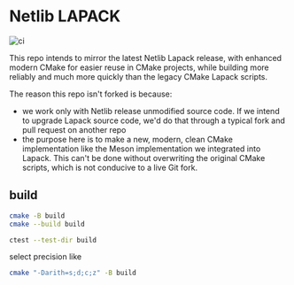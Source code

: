 # Netlib LAPACK

![ci](https://github.com/scivision/lapack/workflows/ci/badge.svg)

This repo intends to mirror the latest Netlib Lapack release, with enhanced modern CMake for easier reuse in CMake projects, while building more reliably and much more quickly than the legacy CMake Lapack scripts.

The reason this repo isn't forked is because:

* we work only with Netlib release unmodified source code. If we intend to upgrade Lapack source code, we'd do that through a typical fork and pull request on another repo
* the purpose here is to make a new, modern, clean CMake implementation like the Meson implementation we integrated into Lapack. This can't be done without overwriting the original CMake scripts, which is not conducive to a live Git fork.

## build

```sh
cmake -B build
cmake --build build

ctest --test-dir build
```

select precision like

```sh
cmake "-Darith=s;d;c;z" -B build
```
